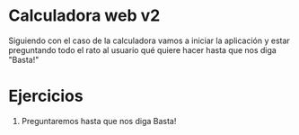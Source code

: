 # Calculadora web v2

Siguiendo con el caso de la calculadora vamos a iniciar la aplicación y estar preguntando todo el rato al usuario qué quiere hacer hasta que nos diga "Basta!"

# Ejercicios

1. Preguntaremos hasta que nos diga Basta!

